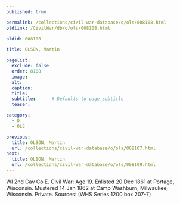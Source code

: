 ```yaml
---
published: true

permalink: /collections/civil-war-database/o/ols/008108.html
oldlink: /CivilWar/db/o/ols/008108.html

oldid: 008108

title: OLSON, Martin

pagelist:
  exclude: false
  order: 8108
  image: 
  alt:
  caption:
  title:
  subtitle:      # Defaults to page subtitle
  teaser:

category: 
  - O 
  - OLS

previous:
  title: OLSON, Martin
  url: /collections/civil-war-database/o/ols/008107.html  
next:
  title: OLSON, Martin
  url: /collections/civil-war-database/o/ols/008109.html   
---
```

WI 2nd Cav Co E. Civil War: Age 19. Enlisted 20 Dec 1861 at Portage, Wisconsin. Mustered 14 Jan 1862 at Camp Washburn, Milwaukee, Wisconsin. Private. Sources: (WHS Series 1200 box 207-7)